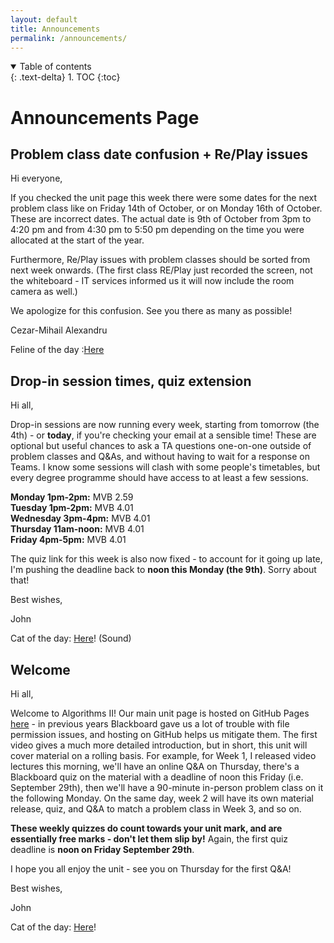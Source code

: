 ```yaml
---
layout: default
title: Announcements
permalink: /announcements/
---
```

<details open markdown="block">
<summary>
Table of contents
</summary>
{: .text-delta}
1. TOC
{:toc}
</details>

# Announcements Page

## Problem class date confusion + Re/Play issues

Hi everyone,

If you checked the unit page this week there were some dates for the next problem class like on Friday 14th of October, or on Monday 16th of October. These are incorrect dates. The actual date is 9th of October from 3pm to 4:20 pm and from 4:30 pm to 5:50 pm depending on the time you were allocated at the start of the year.

Furthermore, Re/Play issues with problem classes should be sorted from next week onwards. (The first class RE/Play just recorded the screen, not the whiteboard - IT services informed us it will now include the room camera as well.)

We apologize for this confusion. See you there  as many as possible!

Cezar-Mihail Alexandru

Feline of the day :[Here](https://www.reddit.com/media?url=https%3A%2F%2Fi.redd.it%2Fkgg2ksygo2v21.jpg)

## Drop-in session times, quiz extension

Hi all,

Drop-in sessions are now running every week, starting from tomorrow (the 4th) - or **today**, if you're checking your email at a sensible time! These are optional but useful chances to ask a TA questions one-on-one outside of problem classes and Q&As, and without having to wait for a response on Teams. I know some sessions will clash with some people's timetables, but every degree programme should have access to at least a few sessions.

**Monday 1pm-2pm:** MVB 2.59<br />
**Tuesday 1pm-2pm:** MVB 4.01<br />
**Wednesday 3pm-4pm:** MVB 4.01<br />
**Thursday 11am-noon:** MVB 4.01<br />
**Friday 4pm-5pm:** MVB 4.01

The quiz link for this week is also now fixed - to account for it going up late, I'm pushing the deadline back to **noon this Monday (the 9th)**. Sorry about that!

Best wishes,

John

Cat of the day: [Here](https://i.imgur.com/SkE6HkR.mp4)! (Sound)

## Welcome

Hi all,

Welcome to Algorithms II! Our main unit page is hosted on GitHub Pages [here](http://uob-cs-algorithms-ii.github.io) - in previous years Blackboard gave us a lot of trouble with file permission issues, and hosting on GitHub helps us mitigate them. The first video gives a much more detailed introduction, but in short, this unit will cover material on a rolling basis. For example, for Week 1, I released video lectures this morning, we'll have an online Q&A on Thursday, there's a Blackboard quiz on the material with a deadline of noon this Friday (i.e. September 29th), then we'll have a 90-minute in-person problem class on it the following Monday. On the same day, week 2 will have its own material release, quiz, and Q&A to match a problem class in Week 3, and so on. 

**These weekly quizzes do count towards your unit mark, and are essentially free marks - don't let them slip by!** Again, the first quiz deadline is **noon on Friday September 29th**.

I hope you all enjoy the unit - see you on Thursday for the first Q&A!

Best wishes,

John

Cat of the day: [Here](https://i.imgur.com/JLiyZa4.mp4)!
